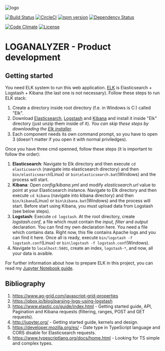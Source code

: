 ![logo](http://i67.tinypic.com/5ceg5l.png)

[![Build Status](https://travis-ci.org/cvazquezlos/LOGANALYZER.svg?branch=master)](https://travis-ci.org/cvazquezlos/LOGANALYZER)
[![CircleCI](https://circleci.com/gh/cvazquezlos/LOGANALYZER.svg?style=shield)](https://circleci.com/gh/cvazquezlos/LOGANALYZER)
[![npm version](https://badge.fury.io/js/%40angular%2Fcore.svg)](https://badge.fury.io/js/%40angular%2Fcore)
[![Dependency Status](https://dependencyci.com/github/cvazquezlos/LOGANALYZER/badge)](https://dependencyci.com/github/cvazquezlos/LOGANALYZER)

[![Code Climate](https://codeclimate.com/github/cvazquezlos/LOGANALYZER.png)](https://codeclimate.com/github/cvazquezlos/LOGANALYZER)
[![License](https://img.shields.io/badge/License-Apache%202.0-blue.svg)](https://opensource.org/licenses/Apache-2.0)

# LOGANALYZER - Product development

## Getting started
You need ELK system to run this web application. [ELK](https://www.elastic.co/blog/getting-started-with-elk) is Elasticsearch + Logstash + Kibana (the last one is not necessary). Follow these steps to run ELK stack:
1. Create a directory inside root directory (f.e. in Windows is C:) called "Elk".
2. Download [Elasticsearch](https://www.elastic.co/downloads/elasticsearch), [Logstash](https://www.elastic.co/downloads/logstash) and [Kibana](https://www.elastic.co/downloads/kibana) and install it inside "Elk" directory (just unzip them inside of it). *You can skip these steps by downloading the [Elk installer](https://github.com/gigi81/elk-windows-installer).*
3. Each component needs its own command prompt, so you have to open 3 (doesn't matter if you open it with normal priviledges).

Once you have three cmd openned, follow these steps (it is important to follow the order):
1. **Elasticsearch**: Navigate to Elk directory and then execute `cd elasticsearch` (navigate into elasticsearch directory) and then `bin/elasticsearch`(Linux) or `bin\elasticsearch.bat`(Windows) and the process will start.
2. **Kibana**: Open *config/kibana.yml* and modify *elasticsearch.url* value to point at your Elasticsearch instance. Navigate to Elk directory and then execute `cd kibana` (navigate into kibana directory) and then `bin/kibana`(Linux) or `bin\kibana.bat`(Windows) and the process will start. Before start using Kibana, you must upload data from Logstash (see below steps).
3. **Logstash**: Execute `cd logstash`. At the root directory, create *logstash.conf*, a file which must contain the *input, filter* and *output* declaration. You can find my own declaration here. You need a file which contains data. Right now, this file contains Apache logs and you can find it here. Once all is ready, execute `bin/logstash -f logstash.conf`(Linux) or `bin\logstash -f logstash.conf`(Windows).
4. Navigate to `localhost:5601`, create an index, `logstash-*`, and now, all your data is avaible.

For further information about how to prepare ELK in this project, you can read my [Jupyter Notebook guide](https://github.com/cvazquezlos/LOGANALYZER-Jupyter-Notebook/).

## Bibliography
1. https://www.ag-grid.com/javascript-grid-properties
2. https://qbox.io/blog/parsing-logs-using-logstash
3. https://www.elastic.co/guide/index.html - Getting started guide, API, Pagination and Kibana requests (filtering, ranges, POST and GET requests).
4. http://jupyter.org/ - Getting started guide, kernels and design.
5. https://developer.mozilla.org/es/ - Date type in TypeScript language and CORS disable for Elasticsearch requests.
6. https://www.typescriptlang.org/docs/home.html - Looking for TS simple and complex types.
